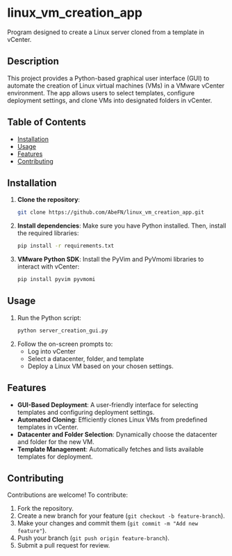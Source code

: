 # linux_vm_creation_app

Program designed to create a Linux server cloned from a template in vCenter.

## Description

This project provides a Python-based graphical user interface (GUI) to automate the creation of Linux virtual machines (VMs) in a VMware vCenter environment. The app allows users to select templates, configure deployment settings, and clone VMs into designated folders in vCenter.

## Table of Contents
- [Installation](#installation)
- [Usage](#usage)
- [Features](#features)
- [Contributing](#contributing)

## Installation

1. **Clone the repository**:
    ```bash
    git clone https://github.com/AbeFN/linux_vm_creation_app.git
    ```
2. **Install dependencies**:
   Make sure you have Python installed. Then, install the required libraries:
    ```bash
    pip install -r requirements.txt
    ```
3. **VMware Python SDK**:
   Install the PyVim and PyVmomi libraries to interact with vCenter:
    ```bash
    pip install pyvim pyvmomi
    ```

## Usage

1. Run the Python script:
    ```bash
    python server_creation_gui.py
    ```
2. Follow the on-screen prompts to:
   - Log into vCenter
   - Select a datacenter, folder, and template
   - Deploy a Linux VM based on your chosen settings.

## Features

- **GUI-Based Deployment**: A user-friendly interface for selecting templates and configuring deployment settings.
- **Automated Cloning**: Efficiently clones Linux VMs from predefined templates in vCenter.
- **Datacenter and Folder Selection**: Dynamically choose the datacenter and folder for the new VM.
- **Template Management**: Automatically fetches and lists available templates for deployment.

## Contributing

Contributions are welcome! To contribute:
1. Fork the repository.
2. Create a new branch for your feature (`git checkout -b feature-branch`).
3. Make your changes and commit them (`git commit -m "Add new feature"`).
4. Push your branch (`git push origin feature-branch`).
5. Submit a pull request for review.

